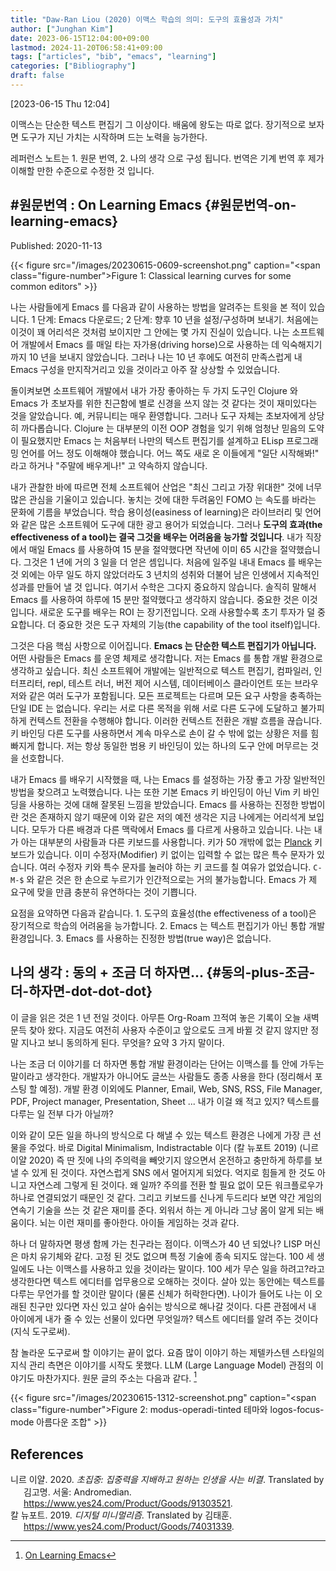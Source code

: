 ```yaml
---
title: "Daw-Ran Liou (2020) 이맥스 학습의 의미: 도구의 효율성과 가치"
author: ["Junghan Kim"]
date: 2023-06-15T12:04:00+09:00
lastmod: 2024-11-20T06:58:41+09:00
tags: ["articles", "bib", "emacs", "learning"]
categories: ["Bibliography"]
draft: false
---
```


<span class="timestamp-wrapper"><span class="timestamp">[2023-06-15 Thu 12:04]</span></span>

이맥스는 단순한 텍스트 편집기 그 이상이다. 배움에 왕도는 따로 없다. 장기적으로 보자면 도구가 지닌 가치는 시작하며 드는 노력을 능가한다.

레퍼런스 노트는 1. 원문 번역, 2. 나의 생각 으로 구성 됩니다. 번역은 기계 번역 후 제가 이해할 만한 수준으로 수정한 것 입니다.


## #원문번역 : On Learning Emacs {#원문번역-on-learning-emacs}

Published: 2020-11-13

{{< figure src="/images/20230615-0609-screenshot.png" caption="<span class=\"figure-number\">Figure 1: </span>Classical learning curves for some common editors" >}}

나는 사람들에게 Emacs 를 다음과 같이 사용하는 방법을 알려주는 트윗을 본 적이 있습니다. 1 단계: Emacs 다운로드; 2 단계: 향후 10 년을 설정/구성하며 보내기. 처음에는 이것이 꽤 어리석은 것처럼 보이지만 그 안에는 몇 가지 진실이 있습니다. 나는 소프트웨어 개발에서 Emacs 를 매일 타는 자가용(driving horse)으로 사용하는 데 익숙해지기까지 10 년을 보내지 않았습니다. 그러나 나는 10 년 후에도 여전히 만족스럽게 내 Emacs 구성을 만지작거리고 있을 것이라고 아주 잘 상상할 수 있었습니다.

돌이켜보면 소프트웨어 개발에서 내가 가장 좋아하는 두 가지 도구인 Clojure 와 Emacs 가 초보자를 위한 친근함에 별로 신경을 쓰지 않는 것 같다는 것이 재미있다는 것을 알았습니다. 예, 커뮤니티는 매우 환영합니다. 그러나 도구 자체는 초보자에게 상당히 까다롭습니다. Clojure 는 대부분의 이전 OOP 경험을 잊기 위해 엄청난 믿음의 도약이 필요했지만 Emacs 는 처음부터 나만의 텍스트 편집기를 설계하고 ELisp 프로그래밍 언어를 어느 정도 이해해야 했습니다. 어느 쪽도 새로 온 이들에게 "일단 시작해봐!" 라고 하거나 "주말에 배우게나!" 고 약속하지 않습니다.

내가 관찰한 바에 따르면 전체 소프트웨어 산업은 "최신 그리고 가장 위대한" 것에 너무 많은 관심을 기울이고 있습니다. 놓치는 것에 대한 두려움인 FOMO 는 속도를 바라는 문화에 기름을 부었습니다. 학습 용이성(easiness of learning)은 라이브러리 및 언어와 같은 많은 소프트웨어 도구에 대한 광고 용어가 되었습니다. 그러나 **도구의 효과(the effectiveness of a tool)는 결국 그것을 배우는 어려움을 능가할 것입니다**. 내가 직장에서 매일 Emacs 를 사용하여 15 분을 절약했다면 작년에 이미 65 시간을 절약했습니다. 그것은 1 년에 거의 3 일을 더 얻은 셈입니다. 처음에 일주일 내내 Emacs 를 배우는 것 외에는 아무 일도 하지 않았더라도 3 년치의 성취와 더불어 남은 인생에서 지속적인 성과를 만들어 낼 것 입니다. 여기서 수학은 그다지 중요하지 않습니다. 솔직히 말해서 Emacs 를 사용하여 하루에 15 분만 절약했다고 ​​생각하지 않습니다. 중요한 것은 이것 입니다. 새로운 도구를 배우는 ROI 는 장기전입니다. 오래 사용할수록 초기 투자가 덜 중요합니다. 더 중요한 것은 도구 자체의 기능(the capability of the tool itself)입니다.

그것은 다음 핵심 사항으로 이어집니다. **Emacs 는 단순한 텍스트 편집기가 아닙니다.** 어떤 사람들은 Emacs 를 운영 체제로 생각합니다. 저는 Emacs 를 통합 개발 환경으로 생각하고 싶습니다. 최신 소프트웨어 개발에는 일반적으로 텍스트 편집기, 컴파일러, 인터프리터, repl, 테스트 러너, 버전 제어 시스템, 데이터베이스 클라이언트 또는 브라우저와 같은 여러 도구가 포함됩니다. 모든 프로젝트는 다르며 모든 요구 사항을 충족하는 단일 IDE 는 없습니다. 우리는 서로 다른 목적을 위해 서로 다른 도구에 도달하고 불가피하게 컨텍스트 전환을 수행해야 합니다. 이러한 컨텍스트 전환은 개발 흐름을 끊습니다. 키 바인딩 다른 도구를 사용하면서 계속 마우스로 손이 갈 수 밖에 없는 상황은 저를 힘 빠지게 합니다. 저는 항상 동일한 범용 키 바인딩이 있는 하나의 도구 안에 머무르는 것을 선호합니다.

내가 Emacs 를 배우기 시작했을 때, 나는 Emacs 를 설정하는 가장 좋고 가장 일반적인 방법을 찾으려고 노력했습니다. 나는 또한 기본 Emacs 키 바인딩이 아닌 Vim 키 바인딩을 사용하는 것에 대해 잘못된 느낌을 받았습니다. Emacs 를 사용하는 진정한 방법이란 것은 존재하지 않기 때문에 이와 같은 저의 예전 생각은 지금 나에게는 어리석게 보입니다. 모두가 다른 배경과 다른 맥락에서 Emacs 를 다르게 사용하고 있습니다. 나는 내가 아는 대부분의 사람들과 다른 키보드를 사용합니다. 키가 50 개밖에 없는 [Planck](https://ergodox-ez.com/pages/planck) 키보드가 있습니다. 이미 수정자(Modifier) 키 없이는 입력할 수 없는 많은 특수 문자가 있습니다. 여러 수정자 키와 특수 문자를 눌러야 하는 키 코드를 칠 여유가 없었습니다. `C-M-$` 와 같은 것은 한 손으로 누르기가 인간적으로는 거의 불가능합니다. Emacs 가 제 요구에 맞을 만큼 충분히 유연하다는 것이 기쁩니다.

요점을 요약하면 다음과 같습니다. 1. 도구의 효율성(the effectiveness of a tool)은 장기적으로 학습의 어려움을 능가합니다. 2. Emacs 는 텍스트 편집기가 아닌 통합 개발 환경입니다. 3. Emacs 를 사용하는 진정한 방법(true way)은 없습니다.


## <span class="underline">나의 생각</span> : 동의 + 조금 더 하자면... {#동의-plus-조금-더-하자면-dot-dot-dot}

이 글을 읽은 것은 1 년 전일 것이다. 아무튼 Org-Roam 끄적여 놓은 기록이 오늘 새벽 문득 찾아 왔다. 지금도 여전히 사용자 수준이고 앞으로도 크게 바뀔 것 같지 않지만 정말 지나고 보니 동의하게 된다. 무엇을? 요약 3 가지 말이다.

나는 조금 더 이야기를 더 하자면 통합 개발 환경이라는 단어는 이맥스를 틀 안에 가두는 말이라고 생각한다. 개발자가 아니어도 글쓰는 사람들도 종종 사용을 한다 (정리해서 포스팅 할 예정). 개발 환경 이외에도 Planner, Email, Web, SNS, RSS, File Manager, PDF, Project manager, Presentation, Sheet ... 내가 이걸 왜 적고 있지? 텍스트를 다루는 일 전부 다가 아닐까?

이와 같이 모든 일을 하나의 방식으로 다 해낼 수 있는 텍스트 환경은 나에게 가장 큰 선물을 주었다. 바로 Digital Minimalism, Indistractable 이다 (칼 뉴포트 2019) (니르 이얄 2020) 즉 딴 짓에 나의 주의력을 빼앗기지 않으면서 온전하고 충만하게 하루를 보낼 수 있게 된 것이다. 자연스럽게 SNS 에서 멀어지게 되었다. 억지로 힘들게 한 것도 아니고 자연스레 그렇게 된 것이다. 왜 일까? 주의를 전환 할 필요 없이 모든 워크플로우가 하나로 연결되었기 때문인 것 같다. 그리고 키보드를 신나게 두드리다 보면 약간 게임의 연속기 기술을 쓰는 것 같은 재미를 준다. 외워서 하는 게 아니라 그냥 몸이 알게 되는 배움이다. 뇌는 이런 재미를 좋아한다. 아이들 게임하는 것과 같다.

하나 더 말하자면 평생 함께 가는 친구라는 점이다. 이맥스가 40 년 되었나? LISP 머신은 마치 유기체와 같다. 고정 된 것도 없으며 특정 기술에 종속 되지도 않는다. 100 세 생일에도 나는 이맥스를 사용하고 있을 것이라는 말이다. 100 세가 무슨 일을 하려고?라고 생각한다면 텍스트 에디터를 업무용으로 오해하는 것이다. 살아 있는 동안에는 텍스트를 다루는 무언가를 할 것이란 말이다 (물론 신체가 허락한다면). 나이가 들어도 나는 이 오래된 친구만 있다면 자신 있고 살아 숨쉬는 방식으로 해나갈 것이다. 다른 관점에서 내 아이에게 내가 줄 수 있는 선물이 있다면 무엇일까? 텍스트 에디터를 알려 주는 것이다 (지식 도구로써).

참 놀라운 도구로써 할 이야기는 끝이 없다. 요즘 많이 이야기 하는 제텔카스텐 스타일의 지식 관리 측면은 이야기를 시작도 못했다. LLM (Large Language Model) 관점의 이야기도 마찬가지다. 원문 글의 주소는 다음과 같다.&nbsp;[^fn:1]

{{< figure src="/images/20230615-1312-screenshot.png" caption="<span class=\"figure-number\">Figure 2: </span>modus-operadi-tinted 테마와 logos-focus-mode 아름다운 조합" >}}

## References

<style>.csl-entry{text-indent: -1.5em; margin-left: 1.5em;}</style><div class="csl-bib-body">
  <div class="csl-entry">니르 이얄. 2020. <i>초집중: 집중력을 지배하고 원하는 인생을 사는 비결</i>. Translated by 김고명. 서울: Andromedian. <a href="https://www.yes24.com/Product/Goods/91303521">https://www.yes24.com/Product/Goods/91303521</a>.</div>
  <div class="csl-entry">칼 뉴포트. 2019. <i>디지털 미니멀리즘</i>. Translated by 김태훈. <a href="https://www.yes24.com/Product/Goods/74031339">https://www.yes24.com/Product/Goods/74031339</a>.</div>
</div>

[^fn:1]: [On Learning Emacs](https://dawranliou.com/blog/on-learning-emacs/)
